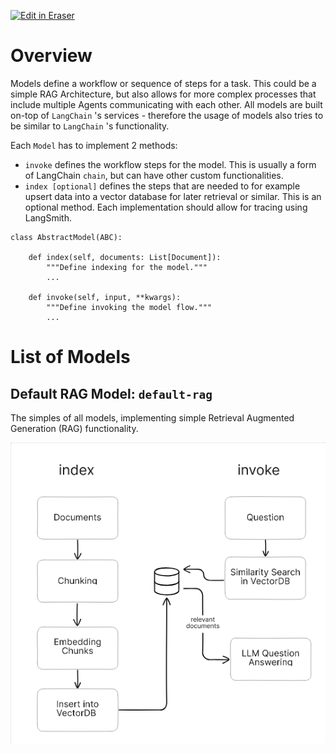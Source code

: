 <p><a target="_blank" href="https://app.eraser.io/workspace/XGnGgYJWgaJ7nOJ20uOk" id="edit-in-eraser-github-link"><img alt="Edit in Eraser" src="https://firebasestorage.googleapis.com/v0/b/second-petal-295822.appspot.com/o/images%2Fgithub%2FOpen%20in%20Eraser.svg?alt=media&amp;token=968381c8-a7e7-472a-8ed6-4a6626da5501"></a></p>

# Overview
Models define a workflow or sequence of steps for a task. This could be a simple RAG Architecture, but also allows for more complex processes that include multiple Agents communicating with each other. All models are built on-top of `LangChain` 's services - therefore the usage of models also tries to be similar to `LangChain` 's functionality.

Each `Model` has to implement 2 methods: 

- `invoke`  defines the workflow steps for the model. This is usually a form of LangChain `chain`, but can have other custom functionalities.
- `index [optional]` defines the steps that are needed to for example upsert data into a vector database for later retrieval or similar. This is an optional method.
Each implementation should allow for tracing using LangSmith.

```
class AbstractModel(ABC):

    def index(self, documents: List[Document]):
        """Define indexing for the model."""
        ...
        
    def invoke(self, input, **kwargs):
        """Define invoking the model flow."""
        ...
```
# List of Models
## Default RAG Model: `default-rag` 
The simples of all models, implementing simple Retrieval Augmented Generation (RAG) functionality.

![default-rag](/.eraser/XGnGgYJWgaJ7nOJ20uOk___uhYyRb2BDJfubX2UCW5pdkwIUaj2___---figure---kC3E4kepACrL4GCHeRew7---figure---PTamuutIJLUpPCkaFPwPXw.png "default-rag")






<!--- Eraser file: https://app.eraser.io/workspace/XGnGgYJWgaJ7nOJ20uOk --->